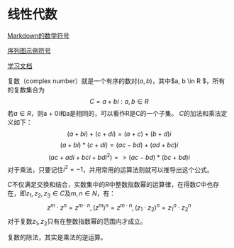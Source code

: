 # 线性代数
[Markdown的数学符号](http://jzqt.github.io/2015/06/30/Markdown%E4%B8%AD%E5%86%99%E6%95%B0%E5%AD%A6%E5%85%AC%E5%BC%8F/#%E5%BE%AE%E7%A7%AF%E5%88%86%E8%BF%90%E7%AE%97%E7%AC%A6)

[序列图示例符号](http://blog.csdn.net/whqet/article/details/44281463)

[学习文档](http://www.360doc.com/content/07/0831/19/33199_708498.shtml)


复数（complex number）就是一个有序的数对$(a, b)$，其中$a, b \in R $，所有的复数集合为
$$ C = {a + bi: a,b \in R} $$
若$a\in R$，则a + 0i和a是相同的，可以看作R是C的一个子集。
$C$的加法和乘法定义如下：
$$ (a + bi) + (c + di) = (a + c) + (b+d)i $$
$$ (a + bi) * (c + di)= (ac - bd) + (ad + bc)i $$
$$(ac + adi + bci + bdi^2) => (ac -bd) * (bc + bd)i$$
对于乘法，只要记住$i^2=-1$，并用常用的运算法则就可以推导出这个公式。

$C$不仅满足交换和结合，实数集中的$R$中整数指数幂的运算律，在得数$C$中也存在，即$z_1, z_2, z_3 \in C$及$m,n\in N$，有：
$$ z^m \cdot z^n = z^{m \cdot n}, (z^m)^n = z^{m \cdot n}, (z_1 \cdot z_2)^n = z_1 ^ n \cdot z_2 ^ n $$
对于复数$z_1, z_2$只有在整数指数幂的范围内才成立。

复数的除法，其实是乘法的逆运算。







